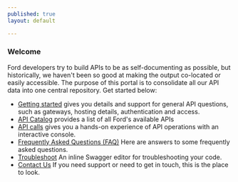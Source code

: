 ```yaml
---
published: true
layout: default

---
```

### Welcome

Ford developers try to build APIs to be as self-documenting as possible, but historically, we haven't been so good at making the output co-located or easily accessible. The purpose of this portal is to consolidate all our API data into one central repository. Get started below:

- [Getting started](getting_started.html) gives you details and support for general API questions, such as gateways, hosting details, authentication and access.
- [API Catalog](catalog.html) provides a list of all Ford's available APIs
- [API calls](console/) gives you a hands-on experience of API operations with an interactive console.
- [Frequently Asked Questions (FAQ)](FAQ.html) Here are answers to some frequently asked questions.
- [Troubleshoot](troubleshooting.html) An inline Swagger editor for troubleshooting your code.
- [Contact Us](contact_us.html) If you need support or need to get in touch, this is the place to look.


<body id="overview"></body>
